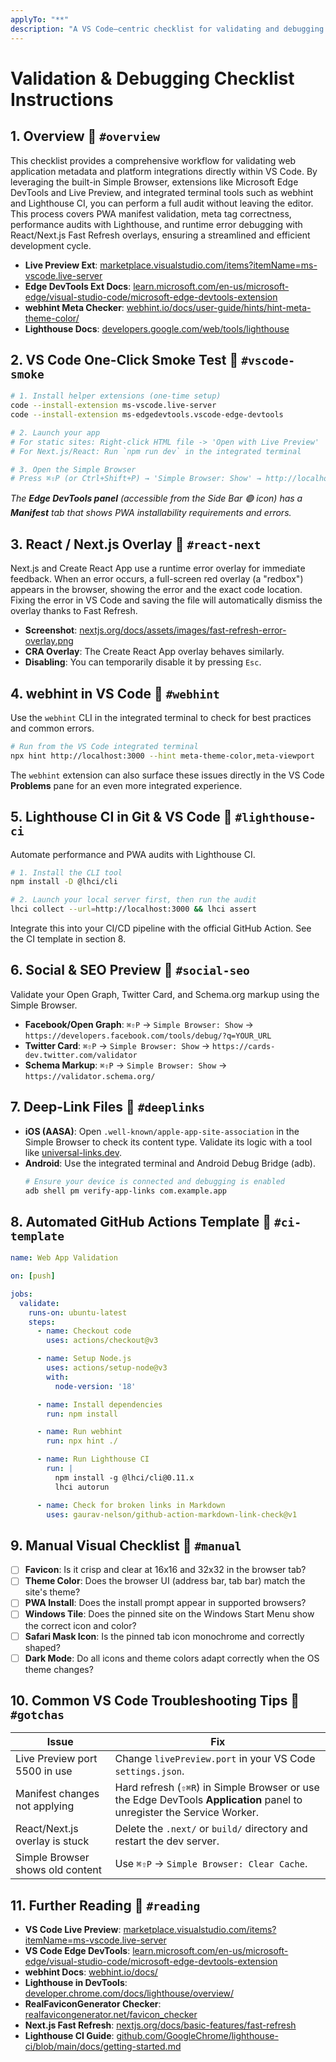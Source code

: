 ```yaml
---
applyTo: "**"
description: "A VS Code–centric checklist for validating and debugging web app meta tags, manifests, icons, deep links, and SEO elements using built-in tools and CLI/CI workflows."
---
```


# Validation & Debugging Checklist Instructions

## 1. Overview 🔗 `#overview`

This checklist provides a comprehensive workflow for validating web application metadata and platform integrations directly within VS Code. By leveraging the built-in Simple Browser, extensions like Microsoft Edge DevTools and Live Preview, and integrated terminal tools such as webhint and Lighthouse CI, you can perform a full audit without leaving the editor. This process covers PWA manifest validation, meta tag correctness, performance audits with Lighthouse, and runtime error debugging with React/Next.js Fast Refresh overlays, ensuring a streamlined and efficient development cycle.

- **Live Preview Ext**: [marketplace.visualstudio.com/items?itemName=ms-vscode.live-server](https://marketplace.visualstudio.com/items?itemName=ms-vscode.live-server)
- **Edge DevTools Ext Docs**: [learn.microsoft.com/en-us/microsoft-edge/visual-studio-code/microsoft-edge-devtools-extension](https://learn.microsoft.com/en-us/microsoft-edge/visual-studio-code/microsoft-edge-devtools-extension)
- **webhint Meta Checker**: [webhint.io/docs/user-guide/hints/hint-meta-theme-color/](https://webhint.io/docs/user-guide/hints/hint-meta-theme-color/)
- **Lighthouse Docs**: [developers.google.com/web/tools/lighthouse](https://developers.google.com/web/tools/lighthouse)

## 2. VS Code One-Click Smoke Test 🔗 `#vscode-smoke`

```bash
# 1. Install helper extensions (one-time setup)
code --install-extension ms-vscode.live-server
code --install-extension ms-edgedevtools.vscode-edge-devtools

# 2. Launch your app
# For static sites: Right-click HTML file -> 'Open with Live Preview'
# For Next.js/React: Run `npm run dev` in the integrated terminal

# 3. Open the Simple Browser
# Press ⌘⇧P (or Ctrl+Shift+P) → 'Simple Browser: Show' → http://localhost:3000
```

*The **Edge DevTools panel** (accessible from the Side Bar 🟣 icon) has a **Manifest** tab that shows PWA installability requirements and errors.* 

## 3. React / Next.js Overlay 🔗 `#react-next`

Next.js and Create React App use a runtime error overlay for immediate feedback. When an error occurs, a full-screen red overlay (a "redbox") appears in the browser, showing the error and the exact code location. Fixing the error in VS Code and saving the file will automatically dismiss the overlay thanks to Fast Refresh.

- **Screenshot**: [nextjs.org/docs/assets/images/fast-refresh-error-overlay.png](https://nextjs.org/docs/assets/images/fast-refresh-error-overlay.png)
- **CRA Overlay**: The Create React App overlay behaves similarly.
- **Disabling**: You can temporarily disable it by pressing `Esc`.

## 4. webhint in VS Code 🔗 `#webhint`

Use the `webhint` CLI in the integrated terminal to check for best practices and common errors.

```bash
# Run from the VS Code integrated terminal
npx hint http://localhost:3000 --hint meta-theme-color,meta-viewport
```

The `webhint` extension can also surface these issues directly in the VS Code **Problems** pane for an even more integrated experience.

## 5. Lighthouse CI in Git & VS Code 🔗 `#lighthouse-ci`

Automate performance and PWA audits with Lighthouse CI.

```bash
# 1. Install the CLI tool
npm install -D @lhci/cli

# 2. Launch your local server first, then run the audit
lhci collect --url=http://localhost:3000 && lhci assert
```

Integrate this into your CI/CD pipeline with the official GitHub Action. See the CI template in section 8.

## 6. Social & SEO Preview 🔗 `#social-seo`

Validate your Open Graph, Twitter Card, and Schema.org markup using the Simple Browser.

- **Facebook/Open Graph**: `⌘⇧P` → `Simple Browser: Show` → `https://developers.facebook.com/tools/debug/?q=YOUR_URL`
- **Twitter Card**: `⌘⇧P` → `Simple Browser: Show` → `https://cards-dev.twitter.com/validator`
- **Schema Markup**: `⌘⇧P` → `Simple Browser: Show` → `https://validator.schema.org/`

## 7. Deep-Link Files 🔗 `#deeplinks`

- **iOS (AASA)**: Open `.well-known/apple-app-site-association` in the Simple Browser to check its content type. Validate its logic with a tool like [universal-links.dev](https://universal-links.dev/).
- **Android**: Use the integrated terminal and Android Debug Bridge (adb).
  ```bash
  # Ensure your device is connected and debugging is enabled
  adb shell pm verify-app-links com.example.app
  ```

## 8. Automated GitHub Actions Template 🔗 `#ci-template`

```yaml
name: Web App Validation

on: [push]

jobs:
  validate:
    runs-on: ubuntu-latest
    steps:
      - name: Checkout code
        uses: actions/checkout@v3

      - name: Setup Node.js
        uses: actions/setup-node@v3
        with:
          node-version: '18'

      - name: Install dependencies
        run: npm install

      - name: Run webhint
        run: npx hint ./

      - name: Run Lighthouse CI
        run: |
          npm install -g @lhci/cli@0.11.x
          lhci autorun

      - name: Check for broken links in Markdown
        uses: gaurav-nelson/github-action-markdown-link-check@v1
```

## 9. Manual Visual Checklist 🔗 `#manual`

- [ ] **Favicon**: Is it crisp and clear at 16x16 and 32x32 in the browser tab?
- [ ] **Theme Color**: Does the browser UI (address bar, tab bar) match the site's theme?
- [ ] **PWA Install**: Does the install prompt appear in supported browsers?
- [ ] **Windows Tile**: Does the pinned site on the Windows Start Menu show the correct icon and color?
- [ ] **Safari Mask Icon**: Is the pinned tab icon monochrome and correctly shaped?
- [ ] **Dark Mode**: Do all icons and theme colors adapt correctly when the OS theme changes?

## 10. Common VS Code Troubleshooting Tips 🔗 `#gotchas`

| Issue                               | Fix                                                                    |
| ----------------------------------- | ---------------------------------------------------------------------- |
| Live Preview port 5500 in use       | Change `livePreview.port` in your VS Code `settings.json`.             |
| Manifest changes not applying       | Hard refresh (`⇧⌘R`) in Simple Browser or use the Edge DevTools **Application** panel to unregister the Service Worker. |
| React/Next.js overlay is stuck      | Delete the `.next/` or `build/` directory and restart the dev server.   |
| Simple Browser shows old content    | Use `⌘⇧P` → `Simple Browser: Clear Cache`.                             |

## 11. Further Reading 🔗 `#reading`

- **VS Code Live Preview**: [marketplace.visualstudio.com/items?itemName=ms-vscode.live-server](https://marketplace.visualstudio.com/items?itemName=ms-vscode.live-server)
- **VS Code Edge DevTools**: [learn.microsoft.com/en-us/microsoft-edge/visual-studio-code/microsoft-edge-devtools-extension](https://learn.microsoft.com/en-us/microsoft-edge/visual-studio-code/microsoft-edge-devtools-extension)
- **webhint Docs**: [webhint.io/docs/](https://webhint.io/docs/)
- **Lighthouse in DevTools**: [developer.chrome.com/docs/lighthouse/overview/](https://developer.chrome.com/docs/lighthouse/overview/)
- **RealFaviconGenerator Checker**: [realfavicongenerator.net/favicon_checker](https://realfavicongenerator.net/favicon_checker)
- **Next.js Fast Refresh**: [nextjs.org/docs/basic-features/fast-refresh](https://nextjs.org/docs/basic-features/fast-refresh)
- **Lighthouse CI Guide**: [github.com/GoogleChrome/lighthouse-ci/blob/main/docs/getting-started.md](https://github.com/GoogleChrome/lighthouse-ci/blob/main/docs/getting-started.md)
